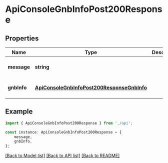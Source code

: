 # ApiConsoleGnbInfoPost200Response


## Properties

Name | Type | Description | Notes
------------ | ------------- | ------------- | -------------
**message** | **string** |  | [optional] [default to undefined]
**gnbInfo** | [**ApiConsoleGnbInfoPost200ResponseGnbInfo**](ApiConsoleGnbInfoPost200ResponseGnbInfo.md) |  | [optional] [default to undefined]

## Example

```typescript
import { ApiConsoleGnbInfoPost200Response } from './api';

const instance: ApiConsoleGnbInfoPost200Response = {
    message,
    gnbInfo,
};
```

[[Back to Model list]](../README.md#documentation-for-models) [[Back to API list]](../README.md#documentation-for-api-endpoints) [[Back to README]](../README.md)
